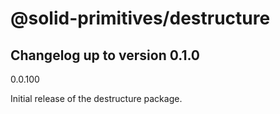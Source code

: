 # @solid-primitives/destructure

## Changelog up to version 0.1.0

0.0.100

Initial release of the destructure package.
